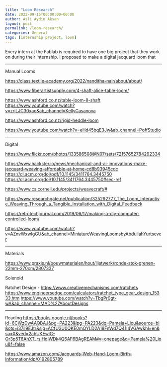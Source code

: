 ```yaml
---
title: "Loom Research"
date: 2022-09-15T00:00:00+00:00
author: Asli Aydin Aksan
layout: post
permalink: /loom-research/
categories: General
tags: [internship project, loom]
---
```

Every intern at the Fablab is required to have one big project that they work on during their internship. I proposed to make a digital jacquard loom that 

---
Manual Looms

https://class.textile-academy.org/2022/nanditha-nair/about/about/

https://www.fiberartistsupply.com/4-shaft-alice-table-loom/

https://www.ashford.co.nz/table-loom-8-shaft
https://www.youtube.com/watch?v=zrjLJC30xao&ab_channel=KellyCasanova

https://www.ashford.co.nz/rigid-heddle-loom

https://www.youtube.com/watch?v=eHd45bqE3Jw&ab_channel=PoffStudio


---
Digital

https://www.flickr.com/photos/133586508@N07/sets/72157652784292334

https://www.hackster.io/news/mechanical-and-ai-innovations-make-jacquard-weaving-affordable-at-home-cd8b93945cdc
https://dl.acm.org/doi/pdf/10.1145/3411764.3445750
https://dl.acm.org/doi/10.1145/3411764.3445750#sec-ref

https://www.cs.cornell.edu/projects/weavecraft/#

https://www.researchgate.net/publication/325292777_The_Loom_Interactive_Weaving_Through_a_Tangible_Installation_with_Digital_Feedback

https://retrotechjournal.com/2019/06/17/making-a-diy-computer-controlled-loom/

https://www.youtube.com/watch?v=AZnvWxwIgGU&ab_channel=MiniatureWeavingLoomsbyAbdullahYurtsever


---
Materials

https://www.praxis.nl/bouwmaterialen/hout/lijstwerk/ronde-stok-grenen-22mm-270cm/2807337

Solenoid

Ratchet Design - https://www.creativemechanisms.com/ratchets
https://www.engineersedge.com/calculators/ratchet_type_gear_design_15333.htm
https://www.youtube.com/watch?v=TbgPr0gt-wA&ab_channel=MAD%27AboutDesigns



---
Reading
https://books.google.nl/books?id=6CWzDwAAQBAJ&pg=PA223&lpg=PA223&dq=Pamela+Liou&source=bl&ots=j37il9EJtr&sig=ACfU3U0QKE0mQYLD2A18FnWd7Q41I4VGAw&hl=en&sa=X&ved=2ahUKEwiG-Or3p5T6AhXT_rsIHdlWDk4Q6AF6BAgREAM#v=onepage&q=Pamela%20Liou&f=false

https://www.amazon.com/Jacquards-Web-Hand-Loom-Birth-Information/dp/0192805789


